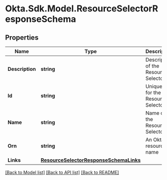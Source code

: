 # Okta.Sdk.Model.ResourceSelectorResponseSchema

## Properties

Name | Type | Description | Notes
------------ | ------------- | ------------- | -------------
**Description** | **string** | Description of the Resource Selector | [optional] 
**Id** | **string** | Unique key for the Resource Selector | [optional] 
**Name** | **string** | Name of the Resource Selector | [optional] 
**Orn** | **string** | An Okta resource name | [optional] 
**Links** | [**ResourceSelectorResponseSchemaLinks**](ResourceSelectorResponseSchemaLinks.md) |  | [optional] 

[[Back to Model list]](../README.md#documentation-for-models) [[Back to API list]](../README.md#documentation-for-api-endpoints) [[Back to README]](../README.md)


